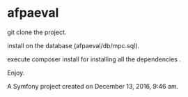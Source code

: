 afpaeval
========
git clone the project.

install on the database (afpaeval/db/mpc.sql).

execute composer install for installing all the dependencies .

Enjoy.

A Symfony project created on December 13, 2016, 9:46 am.
